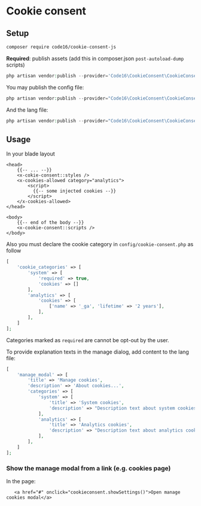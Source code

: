 # Cookie consent

## Setup
```bash
composer require code16/cookie-consent-js
```

**Required**: publish assets (add this in composer.json `post-autoload-dump` scripts)
```php
php artisan vendor:publish --provider='Code16\CookieConsent\CookieConsentServiceProvider' --tag=assets --force
```

You may publish the config file:

```php
php artisan vendor:publish --provider="Code16\CookieConsent\CookieConsentServiceProvider" --tag=config
```

And the lang file:

```php
php artisan vendor:publish --provider="Code16\CookieConsent\CookieConsentServiceProvider" --tag=lang
```

## Usage

In your blade layout
```blade
<head>
    {{-- ... --}}
    <x-cokie-consent::styles />
    <x-cookies-allowed category="analytics">
        <script>
          {{-- some injected cookies --}}
        </script>
    </x-cookies-allowed>
</head>

<body>
    {{-- end of the body --}}
    <x-cookie-consent::scripts />
</body>
```

Also you must declare the cookie category in `config/cookie-consent.php` as follow
```php
[
    'cookie_categories' => [
        'system' => [
            'required' => true,
            'cookies' => []
        ],
        'analytics' => [
            'cookies' => [
                ['name' => '_ga', 'lifetime' => '2 years'],
            ],
        ],
    ]
];
```

Categories marked as `required` are cannot be opt-out by the user.

To provide explanation texts in the manage dialog, add content to the lang file:
```php
[
    'manage_modal' => [
        'title' => 'Manage cookies',
        'description' => 'About cookies...',
        'categories' => [
            'system' => [
                'title' => 'System cookies',
                'description' => "Description text about system cookies",
            ],
            'analytics' => [
                'title' => 'Analytics cookies',
                'description' => "Description text about analytics cookies",
            ],
        ],
    ]
];
```

### Show the manage modal from a link (e.g. cookies page)
In the page:
```blade
   <a href="#" onclick="cookieconsent.showSettings()">Open manage cookies modal</a>
```
